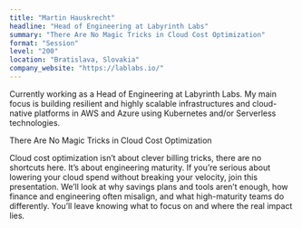 ```yaml
---
title: "Martin Hauskrecht"
headline: "Head of Engineering at Labyrinth Labs"
summary: "There Are No Magic Tricks in Cloud Cost Optimization"
format: "Session"
level: "200"
location: "Bratislava, Slovakia"
company_website: "https://lablabs.io/"
---
```


Currently working as a Head of Engineering at Labyrinth Labs. My main focus is building resilient and highly scalable infrastructures and cloud-native platforms in AWS and Azure using Kubernetes and/or Serverless technologies.

There Are No Magic Tricks in Cloud Cost Optimization

Cloud cost optimization isn’t about clever billing tricks, there are no shortcuts here. It’s about engineering maturity. If you’re serious about lowering your cloud spend without breaking your velocity, join this presentation. We’ll look at why savings plans and tools aren’t enough, how finance and engineering often misalign, and what high-maturity teams do differently. You’ll leave knowing what to focus on and where the real impact lies.


